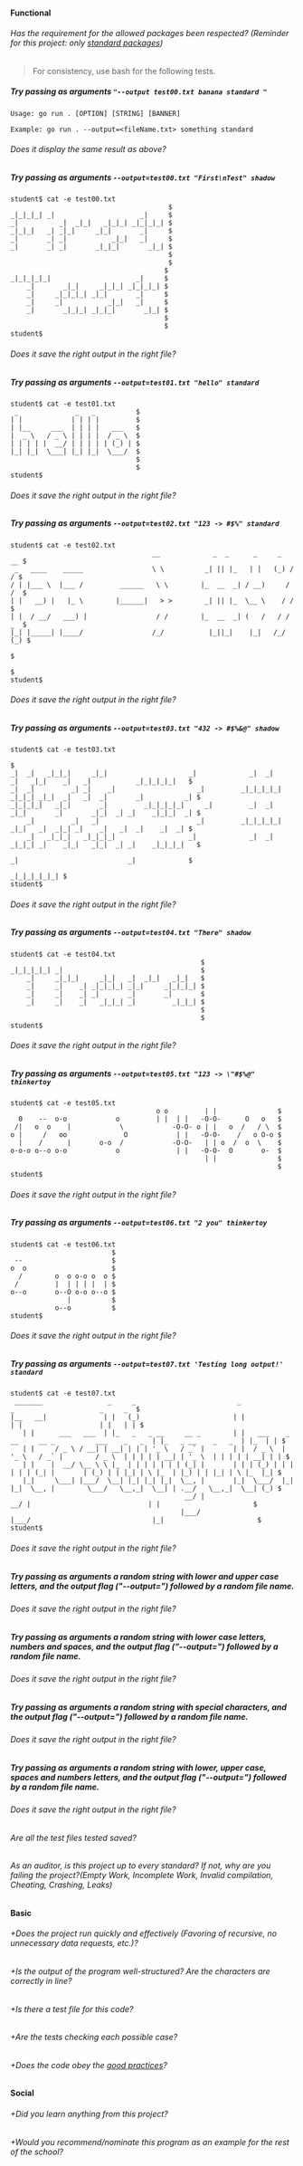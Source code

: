 #### Functional

###### Has the requirement for the allowed packages been respected? (Reminder for this project: only [standard packages](https://golang.org/pkg/))

> For consistency, use bash for the following tests.

##### Try passing as arguments `"--output test00.txt banana standard "`

```
Usage: go run . [OPTION] [STRING] [BANNER]

Example: go run . --output=<fileName.txt> something standard
```

###### Does it display the same result as above?

##### Try passing as arguments `--output=test00.txt "First\nTest" shadow`

```
student$ cat -e test00.txt
                                       $
_|_|_|_| _|                     _|     $
_|          _|  _|_|   _|_|_| _|_|_|_| $
_|_|_|   _| _|_|     _|_|       _|     $
_|       _| _|           _|_|   _|     $
_|       _| _|       _|_|_|       _|_| $
                                       $
                                       $
                                      $
_|_|_|_|_|                     _|     $
    _|       _|_|     _|_|_| _|_|_|_| $
    _|     _|_|_|_| _|_|       _|     $
    _|     _|           _|_|   _|     $
    _|       _|_|_| _|_|_|       _|_| $
                                      $
                                      $
student$
```

###### Does it save the right output in the right file?

##### Try passing as arguments `--output=test01.txt "hello" standard`

```
student$ cat -e test01.txt
 _              _   _          $
| |            | | | |         $
| |__     ___  | | | |   ___   $
|  _ \   / _ \ | | | |  / _ \  $
| | | | |  __/ | | | | | (_) | $
|_| |_|  \___| |_| |_|  \___/  $
                               $
                               $
student$
```

###### Does it save the right output in the right file?

##### Try passing as arguments `--output=test02.txt "123 -> #$%" standard`

```
student$ cat -e test02.txt
                                   __             _  _      _     _   __ $
 _   ____    _____                 \ \          _| || |_   | |   (_) / / $
/ | |___ \  |___ /         ______   \ \        |_  __  _| / __)     / /  $
| |   __) |   |_ \        |______|   > >        _| || |_  \__ \    / /   $
| |  / __/   ___) |                 / /        |_  __  _| (   /   / / _  $
|_| |_____| |____/                 /_/           |_||_|    |_|   /_/ (_) $
                                                                         $
                                                                         $
student$
```

###### Does it save the right output in the right file?

##### Try passing as arguments `--output=test03.txt "432 -> #$%&@" shadow`

```
student$ cat -e test03.txt
                                                                                                                  $
_|  _|   _|_|_|     _|_|                    _|             _|  _|     _|   _|_|    _|   _|           _|_|_|_|_|   $
_|  _|         _| _|    _|                    _|         _|_|_|_|_| _|_|_| _|_|  _|   _|  _|       _|          _| $
_|_|_|_|   _|_|       _|         _|_|_|_|_|     _|         _|  _|   _|_|       _|       _|_|  _| _|    _|_|_|  _| $
    _|         _|   _|                        _|         _|_|_|_|_|   _|_|   _|  _|_| _|    _|   _|  _|    _|  _| $
    _|   _|_|_|   _|_|_|_|                  _|             _|  _|   _|_|_| _|    _|_|   _|_|  _| _|    _|_|_|_|   $
                                                                      _|                           _|             $
                                                                                                     _|_|_|_|_|_| $
student$
```

###### Does it save the right output in the right file?

##### Try passing as arguments `--output=test04.txt "There" shadow`

```
student$ cat -e test04.txt
                                               $
_|_|_|_|_| _|                                  $
    _|     _|_|_|     _|_|   _|  _|_|   _|_|   $
    _|     _|    _| _|_|_|_| _|_|     _|_|_|_| $
    _|     _|    _| _|       _|       _|       $
    _|     _|    _|   _|_|_| _|         _|_|_| $
                                               $
                                               $
student$
```

###### Does it save the right output in the right file?

##### Try passing as arguments `--output=test05.txt "123 -> \"#$%@" thinkertoy`

```
student$ cat -e test05.txt
                                    o o         | |               $
  0    --  o-o            o         | |  | |   -O-O-      O   o   $
 /|   o  o    |            \            -O-O- o | |   o  /   / \  $
o |     /   oo              O            | |   -O-O-    /   o O-o $
  |    /      |       o-o  /            -O-O-   | | o  /  o  \    $
o-o-o o--o o-o            o              | |   -O-O-  O       o-  $
                                                | |               $
                                                                  $
student$
```

###### Does it save the right output in the right file?

##### Try passing as arguments `--output=test06.txt "2 you" thinkertoy`

```
student$ cat -e test06.txt
                         $
 --                      $
o  o                     $
  /        o  o o-o o  o $
 /         |  | | | |  | $
o--o       o--O o-o o--o $
              |          $
           o--o          $
student$
```

###### Does it save the right output in the right file?

##### Try passing as arguments `--output=test07.txt 'Testing long output!' standard`

```
student$ cat -e test07.txt
 _______                _     _                         _                                                 _                     _     _  $
|__   __|              | |   (_)                       | |                                               | |                   | |   | | $
   | |      ___   ___  | |_   _   _ __     __ _        | |   ___    _ __     __ _          ___    _   _  | |_   _ __    _   _  | |_  | | $
   | |     / _ \ / __| | __| | | | '_ \   / _` |       | |  / _ \  | '_ \   / _` |        / _ \  | | | | | __| | '_ \  | | | | | __| | | $
   | |    |  __/ \__ \ \ |_  | | | | | | | (_| |       | | | (_) | | | | | | (_| |       | (_) | | |_| | \ |_  | |_) | | |_| | \ |_  |_| $
   |_|     \___| |___/  \__| |_| |_| |_|  \__, |       |_|  \___/  |_| |_|  \__, |        \___/   \__,_|  \__| | .__/   \__,_|  \__| (_) $
                                           __/ |                             __/ |                             | |                       $
                                          |___/                             |___/                              |_|                       $
student$
```

###### Does it save the right output in the right file?

##### Try passing as arguments a random string with lower and upper case letters, and the output flag ("--output=") followed by a random file name.

###### Does it save the right output in the right file?

##### Try passing as arguments a random string with lower case letters, numbers and spaces, and the output flag ("--output=") followed by a random file name.

###### Does it save the right output in the right file?

##### Try passing as arguments a random string with special characters, and the output flag ("--output=") followed by a random file name.

###### Does it save the right output in the right file?

##### Try passing as arguments a random string with lower, upper case, spaces and numbers letters, and the output flag ("--output=") followed by a random file name.

###### Does it save the right output in the right file?

###### Are all the test files tested saved?

###### As an auditor, is this project up to every standard? If not, why are you failing the project?(Empty Work, Incomplete Work, Invalid compilation, Cheating, Crashing, Leaks)

#### Basic

###### +Does the project run quickly and effectively (Favoring of recursive, no unnecessary data requests, etc.)?

###### +Is the output of the program well-structured? Are the characters are correctly in line?

###### +Is there a test file for this code?

###### +Are the tests checking each possible case?

###### +Does the code obey the [good practices](../../../good-practices/README.md)?

#### Social

###### +Did you learn anything from this project?

###### +Would you recommend/nominate this program as an example for the rest of the school?

